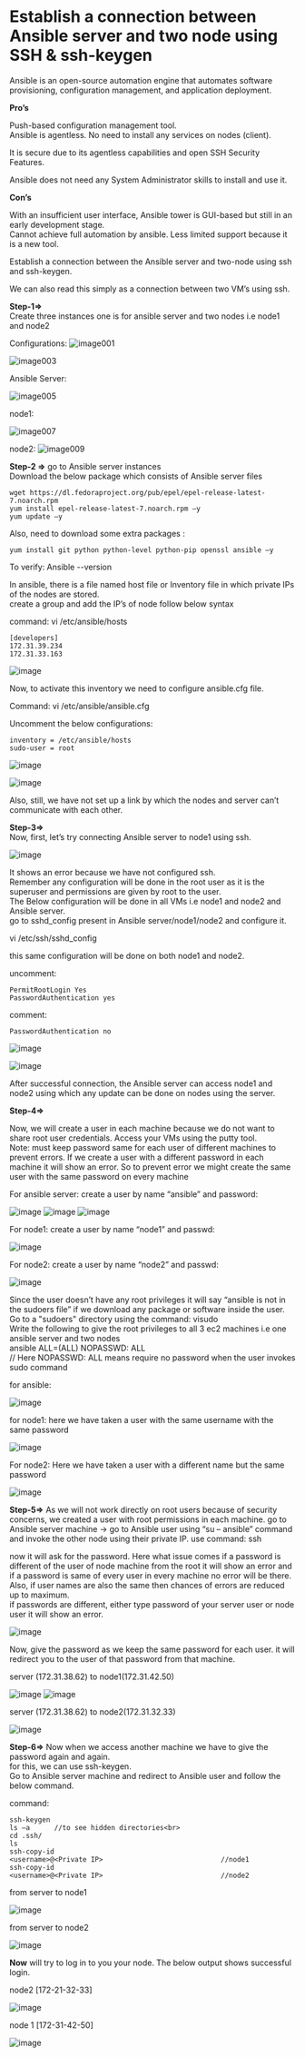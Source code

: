 
# Establish a connection between Ansible server and two node using SSH & ssh-keygen


Ansible is an open-source automation engine that automates software provisioning, configuration management, and application deployment.

**Pro’s**

Push-based configuration management tool. <br>
Ansible is agentless. No need to install any services on nodes (client). <br>

It is secure due to its agentless capabilities and open SSH Security Features. <br>

Ansible does not need any System Administrator skills to install and use it. <br>

**Con’s**

With an insufficient user interface, Ansible tower is GUI-based but still in an early development stage. <br>
Cannot achieve full automation by ansible. Less limited support because it is a new tool. <br>


Establish a connection between the Ansible server and two-node using ssh and ssh-keygen. 

We can also read this simply as a connection between two VM’s using ssh. <br>


**Step-1=>** <br>
Create three instances one is for ansible server and two nodes i.e node1 and node2

Configurations:
![image001](https://user-images.githubusercontent.com/46487696/120502474-1954a380-c3e0-11eb-9b8a-cf6713bdba97.png)


![image003](https://user-images.githubusercontent.com/46487696/120502482-1a85d080-c3e0-11eb-890f-7b836cf9b5b4.png)

Ansible Server:

![image005](https://user-images.githubusercontent.com/46487696/120502483-1b1e6700-c3e0-11eb-87f5-13fbb9302656.png)

node1:

![image007](https://user-images.githubusercontent.com/46487696/120502486-1b1e6700-c3e0-11eb-8700-a0e59480ae34.png)

node2:
![image009](https://user-images.githubusercontent.com/46487696/120502488-1bb6fd80-c3e0-11eb-81df-f067bc0ed781.png)


**Step-2 =>**
go to Ansible server instances<br>
Download the below package which consists of Ansible server files<br>

```
wget https://dl.fedoraproject.org/pub/epel/epel-release-latest-7.noarch.rpm
yum install epel-release-latest-7.noarch.rpm –y
yum update –y 
```

Also, need to download some extra packages :<br>

```yum install git python python-level python-pip openssl ansible –y```

To verify: Ansible --version

In ansible, there is a file named host file or Inventory file in which private IPs of the nodes are stored.<br>
create a group and add the IP’s of node follow below syntax<br>

 command: vi /etc/ansible/hosts     

```
[developers]
172.31.39.234
172.31.33.163
```

![image](https://user-images.githubusercontent.com/46487696/120503817-3d64b480-c3e1-11eb-857a-0fa059acc728.png)

Now, to activate this inventory we need to configure ansible.cfg file.<br>

Command: vi /etc/ansible/ansible.cfg

Uncomment the below configurations:
```
inventory = /etc/ansible/hosts
sudo-user = root
```
![image](https://user-images.githubusercontent.com/46487696/120503866-45bcef80-c3e1-11eb-8d48-6b9970bab476.png)

![image](https://user-images.githubusercontent.com/46487696/120503881-49507680-c3e1-11eb-9e90-4a1376319da5.png)

Also, still, we have not set up a link by which the nodes and server can’t communicate with each other.


**Step-3=>**<br>
Now, first, let’s try connecting Ansible server to node1 using ssh.<br>

![image](https://user-images.githubusercontent.com/46487696/120503919-52414800-c3e1-11eb-8424-0b1127961b2b.png)

It shows an error because we have not configured ssh.<br>
Remember any configuration will be done in the root user as it is the superuser and permissions are given by root to the user.<br>
The Below configuration will be done in all VMs i.e node1 and node2 and Ansible server.<br>
go to sshd_config present in Ansible server/node1/node2 and configure it.<br>

vi /etc/ssh/sshd_config<br>

this same configuration will be done on both node1 and node2.<br>

uncomment:

```
PermitRootLogin Yes
PasswordAuthentication yes
```
comment:

```PasswordAuthentication no```

![image](https://user-images.githubusercontent.com/46487696/120503958-5a998300-c3e1-11eb-9f19-3fbc5f919527.png)

![image](https://user-images.githubusercontent.com/46487696/120503973-5f5e3700-c3e1-11eb-9ced-bbaed483ace4.png)

After successful connection, the Ansible server can access node1 and node2 using which any update can be done on nodes using the server.


**Step-4=>** <br>

Now, we will create a user in each machine because we do not want to share root user credentials. Access your VMs using the putty tool. <br>
Note: must keep password same for each user of different machines to prevent errors. If we create a user with a different password in each machine it will show an error. So to prevent error we might create the same user with the same password on every machine<br>

For ansible server: create a user by name “ansible” and password: <samepasswd>

![image](https://user-images.githubusercontent.com/46487696/120504136-8452aa00-c3e1-11eb-93c8-5390b6b4260d.png)
![image](https://user-images.githubusercontent.com/46487696/120504162-8a488b00-c3e1-11eb-9820-a7888e22208b.png)
![image](https://user-images.githubusercontent.com/46487696/120505898-0db6ac00-c3e3-11eb-9b6b-66ec0a7949bc.png)


For node1: create a user by name “node1” and passwd:<samepasswd><br>
 
![image](https://user-images.githubusercontent.com/46487696/120504180-8e74a880-c3e1-11eb-8af7-83706c3ea7fc.png)

For node2: create a user by name “node2” and passwd: <samepasswd >

![image](https://user-images.githubusercontent.com/46487696/120504289-a3e9d280-c3e1-11eb-9ac4-29a4acabf938.png)

Since the user doesn’t have any root privileges it will say “ansible is not in the sudoers file” if we download any package or software inside the user.<br>
Go to a "sudoers" directory using the command: visudo<br>
Write the following to give the root privileges to all 3 ec2 machines i.e one ansible server and two nodes<br>
ansible ALL=(ALL) NOPASSWD: ALL<br>
// Here NOPASSWD: ALL means require no password when the user invokes sudo command<br>
  
for ansible:

![image](https://user-images.githubusercontent.com/46487696/120504393-b8c66600-c3e1-11eb-900d-2d18d45f24db.png)

for node1: here we have taken a user with the same username with the same password

![image](https://user-images.githubusercontent.com/46487696/120504434-c11ea100-c3e1-11eb-8877-60bfd09f17f0.png)

For node2:  Here we have taken a user with a different name but the same password

![image](https://user-images.githubusercontent.com/46487696/120504452-c54abe80-c3e1-11eb-9997-7a0bbe4515d7.png)




**Step-5=>**
As we will not work directly on root users because of security concerns,  we created a  user with root permissions in each machine.
go to Ansible server machine -> go to Ansible user using “su – ansible” command and invoke the other node using their private IP.
use command:
ssh <private IP address of node>

now it will ask for the password. Here what issue comes if a password is different of the user of node machine from the root it will show an error and if a password is same of every user in every machine no error will be there. Also, if user names are also the same then chances of errors are reduced up to maximum.<br>
if passwords are different, either type password of your server user or node user it will show an error.<br>

![image](https://user-images.githubusercontent.com/46487696/120504550-dd224280-c3e1-11eb-972b-8ed427f7071f.png)

Now, give the password as we keep the same password for each user. it will redirect you to the user of that password from that machine.<br>

server (172.31.38.62) to node1(172.31.42.50)

![image](https://user-images.githubusercontent.com/46487696/120504607-ead7c800-c3e1-11eb-891d-779fb68c4736.png)
![image](https://user-images.githubusercontent.com/46487696/120504622-edd2b880-c3e1-11eb-8e59-9ba5fde8b707.png)


server (172.31.38.62) to node2(172.31.32.33)

![image](https://user-images.githubusercontent.com/46487696/120504643-f2976c80-c3e1-11eb-8349-3d00683a01d4.png)

**Step-6=>**
Now when we access another machine we have to give the password again and again.<br>
for this, we can use ssh-keygen.<br>
Go to Ansible server machine and redirect to Ansible user and follow the below command.<br>

command:<br>
 
```
ssh-keygen
ls –a      //to see hidden directories<br>
cd .ssh/ 
ls
ssh-copy-id  
<username>@<Private IP>                             //node1
ssh-copy-id 
<username>@<Private IP>                             //node2

```
 
from server to node1

![image](https://user-images.githubusercontent.com/46487696/120504848-19ee3980-c3e2-11eb-8d6c-fee6eedd9a00.png)


from server to node2

![image](https://user-images.githubusercontent.com/46487696/120504871-1f4b8400-c3e2-11eb-83ba-2dde546cb529.png)


**Now** will try to log in to you your node. The below output shows successful login.

node2 [172-21-32-33]

![image](https://user-images.githubusercontent.com/46487696/120505072-46a25100-c3e2-11eb-9ea1-4044b782e8a0.png)


 node 1 [172-31-42-50]
 
![image](https://user-images.githubusercontent.com/46487696/120505098-4bff9b80-c3e2-11eb-805a-7d156f5c0010.png)
